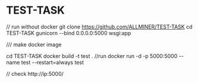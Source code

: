 # TEST-TASK

// run without docker
git clone https://github.com/ALLMINER/TEST-TASK
cd TEST-TASK
gunicorn --bind 0.0.0.0:5000 wsgi:app 


/// make docker image 

cd TEST-TASK
docker build -t test .
  //run
docker run -d -p 5000:5000 --name test  --restart=always test

// check 
http://ip:5000/
